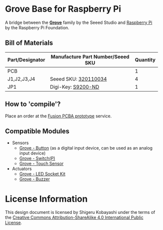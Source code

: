 # Grove Base for Raspberry Pi

A bridge between the [**Grove**](http://www.seeedstudio.com/wiki/Category:Grove) family by the Seeed Studio and [Raspberry Pi](https://www.raspberrypi.org/) by the Raspberry Pi Foundation.

## Bill of Materials

|Part/Designator|Manufacture Part Number/Seeed SKU|Quantity|
|---------------|---------------------------------|--------|
|PCB||1|
|J1,J2,J3,J4|Seeed SKU: [320110034](http://www.seeedstudio.com/depot/index.php?main_page=opl_info&opl_id=24)|4|
|JP1|Digi-Key: [S9200-ND](http://www.digikey.com/product-search/en?keywords=S9200-ND)|1|

## How to 'compile'?

Place an order at the [Fusion PCBA prototype](http://www.seeedstudio.com/service/index.php?r=pcb) service.

## Compatible Modules

* Sensors
  * [Grove - Button](http://www.seeedstudio.com/wiki/Grove_-_Button) (as a digital input device, can be used as an analog input device)
  * [Grove - Switch(P)](http://www.seeedstudio.com/wiki/Grove_-_Switch(P))
  * [Grove - Touch Sensor](http://www.seeedstudio.com/wiki/Grove_-_Touch_Sensor)
* Actuators
  * [Grove - LED Socket Kit](http://www.seeedstudio.com/wiki/Grove_-_LED)
  * [Grove - Buzzer](http://www.seeedstudio.com/wiki/Grove_-_Buzzer)

# License Information

This design document is licensed by Shigeru Kobayashi under the terms of the [Creative Commons Attribution-ShareAlike 4.0 International Public License](http://creativecommons.org/licenses/by-sa/4.0/).